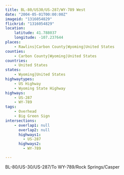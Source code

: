 ```yaml
---
title: BL-80/US30/US-287/WY-789 West
date: "2004-05-01T00:00:00Z"
imageid: "1316054829"
flickrid: "1316054829"
location:
    latitude: 41.788037
    longitude: -107.237644
places:
    - Rawlins|Carbon County|Wyoming|United States
counties:
    - Carbon County|Wyoming|United States
countries:
    - United States
states:
    - Wyoming|United States
highwaytypes:
    - US Highway
    - Wyoming State Highway
highways:
    - US-287
    - WY-789
tags:
    - Overhead
    - Big Green Sign
intersections:
    - overlap1: null
      overlap2: null
      highways1:
        - US-287
      highways2:
        - WY-789

---
```

BL-80/US-30/US-287/To WY-789/Rock Springs/Casper